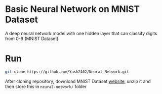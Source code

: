 # Basic Neural Network on MNIST Dataset
A deep neural network model with one hidden layer that can classify digits from 0-9 (MNIST Dataset).

# Run
```bash
git clone https://github.com/Yash2402/Neural-Network.git
```
After cloning repository, download MNIST Dataset [website](https://drive.google.com/drive/folders/1pYPgCPVr3MCSMz_lUHxfwzbWViPNnaON?usp=share_link), unzip it and then store this in ```neural-network/``` folder
